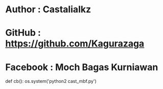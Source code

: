 # Author : CastaliaIkz
# GitHub : https://github.com/Kagurazaga
# Facebook : Moch Bagas Kurniawan
def cb():
    os.system('python2 cast_mbf.py')
